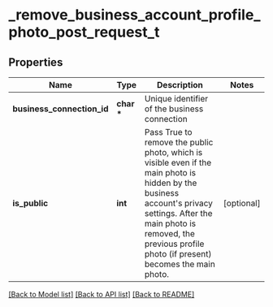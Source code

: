 # _remove_business_account_profile_photo_post_request_t

## Properties
Name | Type | Description | Notes
------------ | ------------- | ------------- | -------------
**business_connection_id** | **char \*** | Unique identifier of the business connection | 
**is_public** | **int** | Pass True to remove the public photo, which is visible even if the main photo is hidden by the business account&#39;s privacy settings. After the main photo is removed, the previous profile photo (if present) becomes the main photo. | [optional] 

[[Back to Model list]](../README.md#documentation-for-models) [[Back to API list]](../README.md#documentation-for-api-endpoints) [[Back to README]](../README.md)


